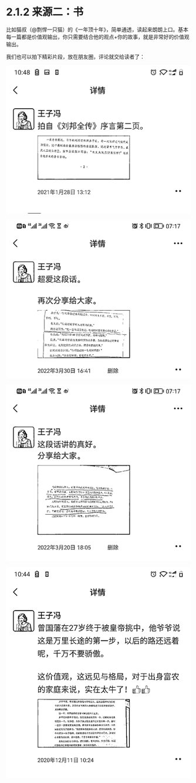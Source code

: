 # 2.1.2 来源二：书

比如猫叔（@剽悍一只猫）的《一年顶十年》，简单通透，读起来朗朗上口。基本每一篇都是价值观输出，你只需要结合他的观点+你的故事，就是非常好的价值观输出。

我们也可以拍下精彩片段，放在朋友圈，评论就交给读者了：

![](img/fcc201d0b798142bb0d91bb303b54eed.png)

![](img/de44283c00d6173e0ad71edfe817f2c1.png)

![](img/5c33f65da78e7a80e661ea8a5867ce11.png)

![](img/362a75293278a56ec260490406b8add5.png)